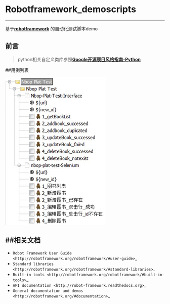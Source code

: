 # Robotframework_demoscripts
***
基于[**robotframework**](https://github.com/robotframework/robotframework.git) 的自动化测试脚本demo
## 前言
> python相关自定义类库参照[**Google开源项目风格指南-Python**](http://zh-google-styleguide.readthedocs.io/en/latest/google-python-styleguide/python_style_rules/)


##用例列表

![Alt text](https://github.com/AlexNg9527/Robotframework_demoscripts/blob/master/Nbop_Plat_Test/image/%E7%94%A8%E4%BE%8B%E5%88%97%E8%A1%A8.jpg)

##相关文档
-------------

- `Robot Framework User Guide
  <http://robotframework.org/robotframework/#user-guide>`_
- `Standard libraries
  <http://robotframework.org/robotframework/#standard-libraries>`_
- `Built-in tools
  <http://robotframework.org/robotframework/#built-in-tools>`_
- `API documentation
  <http://robot-framework.readthedocs.org>`_
- `General documentation and demos
  <http://robotframework.org/#documentation>`_
